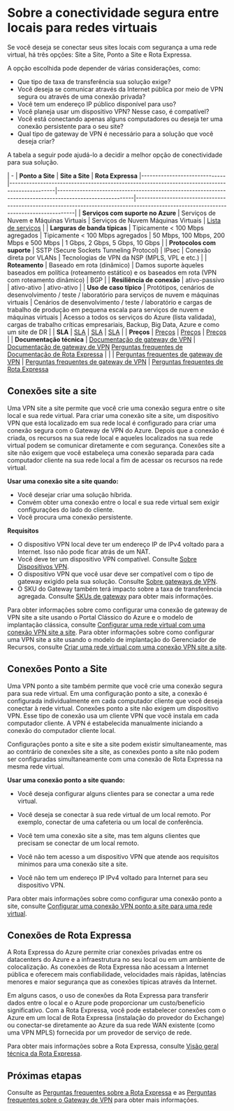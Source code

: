 <properties 
   pageTitle="Sobre a conectividade segura entre locais para redes virtuais | Microsoft Azure"
   description="Saiba mais sobre os tipos de conexão segura entre locais para redes virtuais, incluindo site a site, ponto a site e conexões de Rota Expressa."
   services="vpn-gateway"
   documentationCenter="na"
   authors="cherylmc"
   manager="carolz"
   editor="" />
<tags 
   ms.service="vpn-gateway"
   ms.devlang="na"
   ms.topic="article"
   ms.tgt_pltfrm="na"
   ms.workload="infrastructure-services"
   ms.date="12/01/2015"
   ms.author="cherylmc" />

# Sobre a conectividade segura entre locais para redes virtuais

Se você deseja se conectar seus sites locais com segurança a uma rede virtual, há três opções: Site a Site, Ponto a Site e Rota Expressa.

A opção escolhida pode depender de várias considerações, como:


- Que tipo de taxa de transferência sua solução exige?
- Você deseja se comunicar através da Internet pública por meio de VPN segura ou através de uma conexão privada?
- Você tem um endereço IP público disponível para uso?
- Você planeja usar um dispositivo VPN? Nesse caso, é compatível?
- Você está conectando apenas alguns computadores ou deseja ter uma conexão persistente para o seu site?
- Qual tipo de gateway de VPN é necessário para a solução que você deseja criar?

A tabela a seguir pode ajudá-lo a decidir a melhor opção de conectividade para sua solução.


| - | **Ponto a Site** | **Site a Site** | **Rota Expressa** |------------------------------|----------------------------------------------------------------------------------------------|---------------------------------------------------------------------------------------------------------|--------------------------------------------------------------------------------------------------------------------------------------| | **Serviços com suporte no Azure** | Serviços de Nuvem e Máquinas Virtuais | Serviços de Nuvem Máquinas Virtuais | [Lista de serviços](../expressroute/expressroute-faqs.md#supported-services) | | **Larguras de banda típicas** | Tipicamente < 100 Mbps agregados | Tipicamente < 100 Mbps agregados | 50 Mbps, 100 Mbps, 200 Mbps e 500 Mbps | 1 Gbps, 2 Gbps, 5 Gbps, 10 Gbps | | **Protocolos com suporte** | SSTP (Secure Sockets Tunneling Protocol) | IPsec | Conexão direta por VLANs | Tecnologias de VPN da NSP (MPLS, VPL e etc.) | | **Roteamento** | Baseado em rota (dinâmico) | Damos suporte àqueles baseados em política (roteamento estático) e os baseados em rota (VPN com roteamento dinâmico) | BGP | | **Resiliência de conexão** | ativo-passivo | ativo-ativo | ativo-ativo | | **Uso de caso típico** | Protótipos, cenários de desenvolvimento / teste / laboratório para serviços de nuvem e máquinas virtuais | Cenários de desenvolvimento / teste / laboratório e cargas de trabalho de produção em pequena escala para serviços de nuvem e máquinas virtuais | Acesso a todos os serviços do Azure (lista validada), cargas de trabalho críticas empresariais, Backup, Big Data, Azure e como um site de DR | | **SLA** | [SLA](https://azure.microsoft.com/support/legal/sla/) | [SLA](https://azure.microsoft.com/support/legal/sla/) | [SLA](https://azure.microsoft.com/support/legal/sla/) | | **Preços** | [Preços](https://azure.microsoft.com/pricing/details/vpn-gateway/) | [Preços](https://azure.microsoft.com/pricing/details/vpn-gateway/) | [Preços](https://azure.microsoft.com/pricing/details/expressroute/) | | **Documentação técnica** | [Documentação de gateway de VPN](https://azure.microsoft.com/documentation/services/vpn-gateway/) | [Documentação de gateway de VPN](https://azure.microsoft.com/documentation/services/vpn-gateway/) [Perguntas frequentes de Documentação de Rota Expressa](https://azure.microsoft.com/documentation/services/expressroute/) | | | [Perguntas frequentes de gateway de VPN](vpn-gateway-vpn-faq.md) | [Perguntas frequentes de gateway de VPN](vpn-gateway-vpn-faq.md) | [Perguntas frequentes de Rota Expressa](../expressroute/expressroute-faqs.md)


## Conexões site a site

Uma VPN site a site permite que você crie uma conexão segura entre o site local e sua rede virtual. Para criar uma conexão site a site, um dispositivo VPN que está localizado em sua rede local é configurado para criar uma conexão segura com o Gateway de VPN do Azure. Depois que a conexão é criada, os recursos na sua rede local e aqueles localizados na sua rede virtual podem se comunicar diretamente e com segurança. Conexões site a site não exigem que você estabeleça uma conexão separada para cada computador cliente na sua rede local a fim de acessar os recursos na rede virtual.

**Usar uma conexão site a site quando:**

- Você desejar criar uma solução híbrida.
- Convém obter uma conexão entre o local e sua rede virtual sem exigir configurações do lado do cliente.
- Você procura uma conexão persistente. 

**Requisitos**

- O dispositivo VPN local deve ter um endereço IP de IPv4 voltado para a Internet. Isso não pode ficar atrás de um NAT.
- Você deve ter um dispositivo VPN compatível. Consulte [Sobre Dispositivos VPN](http://go.microsoft.com/fwlink/p/?LinkID=615099). 
- O dispositivo VPN que você usar deve ser compatível com o tipo de gateway exigido pela sua solução. Consulte [Sobre gateways de VPN](vpn-gateway-about-vpngateways.md).
- O SKU do Gateway também terá impacto sobre a taxa de transferência agregada. Consulte [SKUs de gateway](vpn-gateway-about-vpngateways.md#gateway-skus) para obter mais informações. 

Para obter informações sobre como configurar uma conexão de gateway de VPN site a site usando o Portal Clássico do Azure e o modelo de implantação clássica, consulte [Configurar uma rede virtual com uma conexão VPN site a site](vpn-gateway-site-to-site-create.md). Para obter informações sobre como configurar uma VPN site a site usando o modelo de implantação do Gerenciador de Recursos, consulte [Criar uma rede virtual com uma conexão VPN site a site](vpn-gateway-create-site-to-site-rm-powershell.md).


## Conexões Ponto a Site

Uma VPN ponto a site também permite que você crie uma conexão segura para sua rede virtual. Em uma configuração ponto a site, a conexão é configurada individualmente em cada computador cliente que você deseja conectar à rede virtual. Conexões ponto a site não exigem um dispositivo VPN. Esse tipo de conexão usa um cliente VPN que você instala em cada computador cliente. A VPN é estabelecida manualmente iniciando a conexão do computador cliente local.

Configurações ponto a site e site a site podem existir simultaneamente, mas ao contrário de conexões site a site, as conexões ponto a site não podem ser configuradas simultaneamente com uma conexão de Rota Expressa na mesma rede virtual.

**Usar uma conexão ponto a site quando:**

- Você deseja configurar alguns clientes para se conectar a uma rede virtual.

- Você deseja se conectar à sua rede virtual de um local remoto. Por exemplo, conectar de uma cafeteria ou um local de conferência.

- Você tem uma conexão site a site, mas tem alguns clientes que precisam se conectar de um local remoto.

- Você não tem acesso a um dispositivo VPN que atende aos requisitos mínimos para uma conexão site a site.

- Você não tem um endereço IP IPv4 voltado para Internet para seu dispositivo VPN.

Para obter mais informações sobre como configurar uma conexão ponto a site, consulte [Configurar uma conexão VPN ponto a site para uma rede virtual](vpn-gateway-point-to-site-create.md).

## Conexões de Rota Expressa

A Rota Expressa do Azure permite criar conexões privadas entre os datacenters do Azure e a infraestrutura no seu local ou em um ambiente de colocalização. As conexões de Rota Expressa não acessam a Internet pública e oferecem mais confiabilidade, velocidades mais rápidas, latências menores e maior segurança que as conexões típicas através da Internet.

Em alguns casos, o uso de conexões da Rota Expressa para transferir dados entre o local e o Azure pode proporcionar um custo/benefício significativo. Com a Rota Expressa, você pode estabelecer conexões com o Azure em um local de Rota Expressa (instalação do provedor do Exchange) ou conectar-se diretamente ao Azure da sua rede WAN existente (como uma VPN MPLS) fornecida por um provedor de serviço de rede.

Para obter mais informações sobre a Rota Expressa, consulte [Visão geral técnica da Rota Expressa](../expressroute/expressroute-introduction.md).


## Próximas etapas

Consulte as [Perguntas frequentes sobre a Rota Expressa](../expressroute/expressroute-faqs.md) e as [Perguntas frequentes sobre o Gateway de VPN](vpn-gateway-vpn-faq.md) para obter mais informações.

<!---HONumber=AcomDC_0128_2016-->